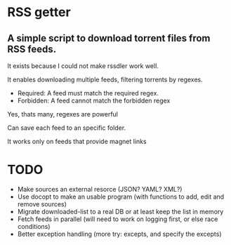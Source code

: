 # RSS getter

## A simple script to download torrent files from RSS feeds.

It exists because I could not make rssdler work well.

It enables downloading multiple feeds, filtering torrents by regexes.
* Required: A feed must match the required regex.
* Forbidden: A feed cannot match the forbidden regex

Yes, thats many, regexes are powerful

Can save each feed to an specific folder.

It works only on feeds that provide magnet links


# TODO

* Make sources an external resorce (JSON? YAML? XML?)
* Use docopt to make an usable program (with functions to add, edit
  and remove sources)
* Migrate downloaded-list to a real DB or at least keep the list in memory
* Fetch feeds in parallel (will need to work on logging first, or else race conditions)
* Better exception handling (more try: excepts, and specify the excepts)
